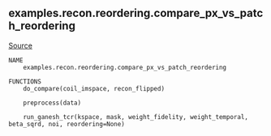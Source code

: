 
## examples.recon.reordering.compare_px_vs_patch_reordering

[Source](https://github.com/mckib2/mr_utils/blob/master/examples/recon/reordering/compare_px_vs_patch_reordering.py)

```
NAME
    examples.recon.reordering.compare_px_vs_patch_reordering

FUNCTIONS
    do_compare(coil_imspace, recon_flipped)
    
    preprocess(data)
    
    run_ganesh_tcr(kspace, mask, weight_fidelity, weight_temporal, beta_sqrd, noi, reordering=None)


```


